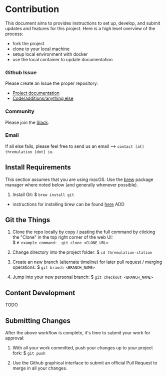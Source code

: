 # Contribution

This document aims to provides instructions to set up, develop, and submit updates and
features for this project. Here is a high level overview of the process:

- fork the project
- clone to your local machine
- setup local environment with docker
- use the local container to update documentation

### Github Issue

Please create an Issue the proper repository:

* [Project documentation](https://github.com/thremulation-station/thremulation-docs/issues)
* [Code/additions/anything else](https://github.com/thremulation-station/thremulation-station/issues)

### Community

Please join the [Slack](https://join.slack.com/t/thremulation-station/shared_invite/zt-urwtghsh-GyJp8ENYQgtDQAP0JhcbRw).

### Email

If all else fails, please feel free to send us an email --> `contact [at] thremulation [dot] io`.

## Install Requirements

This section assumes that you are using macOS. Use the [brew](https://brew.sh/)
package manager where noted below (and generally whenever possible).  

1. Install Git: $ `brew install git`
  - instructions for installing brew can be found [here](https://brew.sh/)
ADD

## Git the Things

1. Clone the repo locally by copy / pasting the full command by clicking the "Clone" in the top right corner of the web UI:  
  $ `# example command:  git clone <CLONE_URL>`

2. Change directory into the project folder:
  $ `cd thremulation-station`

3. Create an new branch (alternate timeline) for later pull request / merging operations:
  $ `git branch <BRANCH_NAME>`

4. Jump into your new personal branch:
  $ `git checkout <BRANCH_NAME>`


## Content Development

TODO


## Submitting Changes

After the above workflow is complete, it's time to submit your work for
approval:

1. With all your work committed, push your changes up to your project fork:
  $ `git push`

2. Use the Github graphical interface to submit an official Pull Request to
merge in all your changes.  
